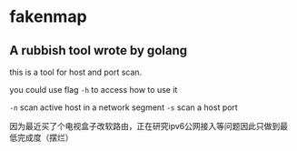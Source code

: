 # fakenmap

## A rubbish tool wrote by golang

this is a  tool for host and port scan.

you could use flag `-h` to access how to use it

`-n` scan active host in a network segment
`-s` scan a host port

因为最近买了个电视盒子改软路由，正在研究ipv6公网接入等问题因此只做到最低完成度（摆烂）

